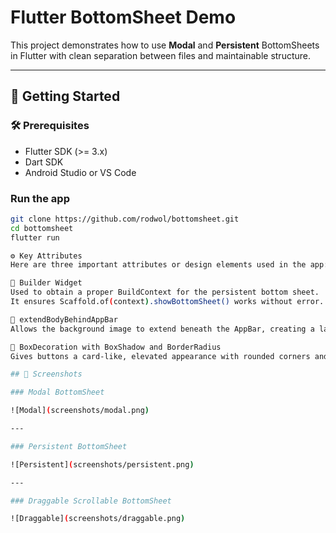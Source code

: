 # Flutter BottomSheet Demo

This project demonstrates how to use **Modal** and **Persistent** BottomSheets in Flutter with clean separation between files and maintainable structure.

---

## 🚀 Getting Started

### 🛠 Prerequisites
- Flutter SDK (>= 3.x)
- Dart SDK
- Android Studio or VS Code

### Run the app

```bash
git clone https://github.com/rodwol/bottomsheet.git
cd bottomsheet
flutter run

⚙️ Key Attributes
Here are three important attributes or design elements used in the app:

🔹 Builder Widget
Used to obtain a proper BuildContext for the persistent bottom sheet.
It ensures Scaffold.of(context).showBottomSheet() works without error.

🔹 extendBodyBehindAppBar
Allows the background image to extend beneath the AppBar, creating a layered and immersive UI effect.

🔹 BoxDecoration with BoxShadow and BorderRadius
Gives buttons a card-like, elevated appearance with rounded corners and soft shadows for a polished design.

## 📸 Screenshots

### Modal BottomSheet

![Modal](screenshots/modal.png)

---

### Persistent BottomSheet

![Persistent](screenshots/persistent.png)

---

### Draggable Scrollable BottomSheet

![Draggable](screenshots/draggable.png)

